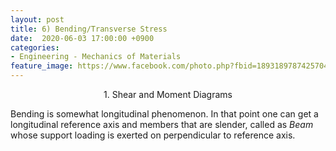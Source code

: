 ```yaml
---
layout: post
title: 6) Bending/Transverse Stress
date:  2020-06-03 17:00:00 +0900
categories:
- Engineering - Mechanics of Materials
feature_image: https://www.facebook.com/photo.php?fbid=1893189787425704&set=a.1893187554092594&type=3&theater
---
```


<center>1. Shear and Moment Diagrams</center>

Bending is somewhat longitudinal phenomenon. In that point one can get a longitudinal reference axis and members that are slender, called as *Beam* whose support loading is exerted on perpendicular to reference axis.

